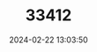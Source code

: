 ---
title: "33412"
category: "Shorea falcifera"
draft: false
date: 2024-02-22 13:03:50
languages:
  Undetermined: ["Balau", "Selangan Batu"]
---